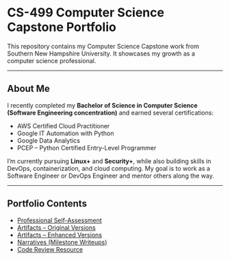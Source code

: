 # CS-499 Computer Science Capstone Portfolio

This repository contains my Computer Science Capstone work from Southern New Hampshire University. It showcases my growth as a computer science professional.

---

## About Me
I recently completed my **Bachelor of Science in Computer Science (Software Engineering concentration)** and earned several certifications:
- AWS Certified Cloud Practitioner  
- Google IT Automation with Python  
- Google Data Analytics  
- PCEP – Python Certified Entry-Level Programmer  

I’m currently pursuing **Linux+** and **Security+**, while also building skills in DevOps, containerization, and cloud computing. My goal is to work as a Software Engineer or DevOps Engineer and mentor others along the way.

---

## Portfolio Contents

- [Professional Self-Assessment](self-assessment/)  
- [Artifacts – Original Versions](artifacts/originals/)  
- [Artifacts – Enhanced Versions](artifacts/enhanced/)  
- [Narratives (Milestone Writeups)](narratives/)  
- [Code Review Resource](code-review/)
